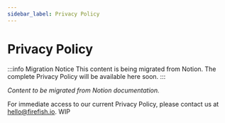 ```yaml
---
sidebar_label: Privacy Policy
---
```


# Privacy Policy

:::info Migration Notice
This content is being migrated from Notion. The complete Privacy Policy will be available here soon.
:::

*Content to be migrated from Notion documentation.*

For immediate access to our current Privacy Policy, please contact us at [hello@firefish.io](mailto:hello@firefish.io).
WIP
